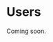# Users

Coming soon.

<!-- TODO: prob rename to moderation or something more generic like that. -->

